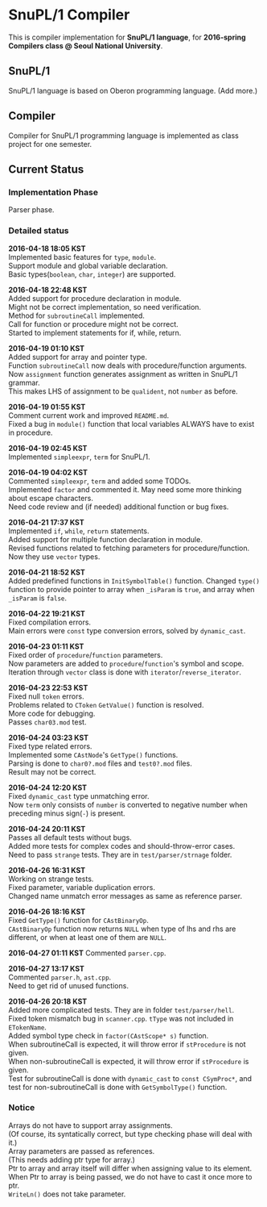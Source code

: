 # SnuPL/1 Compiler
This is compiler implementation for **SnuPL/1 language**,
for **2016-spring Compilers class @ Seoul National University**.

## SnuPL/1
SnuPL/1 language is based on Oberon programming language.
(Add more.)

## Compiler
Compiler for SnuPL/1 programming language is implemented as
class project for one semester.

## Current Status

### Implementation Phase
Parser phase.

### Detailed status
**2016-04-18 18:05 KST**  
Implemented basic features for <code>type</code>, <code>module</code>.     
Support module and global variable declaration.  
Basic types(<code>boolean</code>, <code>char</code>, <code>integer</code>) are supported.  
  
**2016-04-18 22:48 KST**  
Added support for procedure declaration in module.  
Might not be correct implementation, so need verification.   
Method for <code>subroutineCall</code> implemented.  
Call for function or procedure might not be correct.  
Started to implement statements for if, while, return.  
  
**2016-04-19 01:10 KST**  
Added support for array and pointer type.  
Function <code>subroutineCall</code> now deals with procedure/function arguments.  
Now <code>assignment</code> function generates assignment as written in SnuPL/1 grammar.  
This makes LHS of assignment to be <code>qualident</code>, not <code>number</code> as before.  
  
**2016-04-19 01:55 KST**  
Comment current work and improved <code>README.md</code>.  
Fixed a bug in <code>module()</code> function that local variables ALWAYS have to exist in procedure.  
  
**2016-04-19 02:45 KST**  
Implemented <code>simpleexpr</code>, <code>term</code> for SnuPL/1.  
  
**2016-04-19 04:02 KST**  
Commented <code>simpleexpr</code>, <code>term</code> and added some TODOs.  
Implemented <code>factor</code> and commented it. May need some more thinking about escape characters.  
Need code review and (if needed) additional function or bug fixes.  
  
**2016-04-21 17:37 KST**  
Implemented <code>if</code>, <code>while</code>, <code>return</code> statements.  
Added support for multiple function declaration in module.  
Revised functions related to fetching parameters for procedure/function. Now they use <code>vector</code> types.  
  
**2016-04-21 18:52 KST**  
Added predefined functions in <code>InitSymbolTable()</code> function.
Changed <code>type()</code> function to provide pointer to array when <code>_isParam</code> is <code>true</code>,
and array when <code>_isParam</code> is <code>false</code>.  
  
**2016-04-22 19:21 KST**  
Fixed compilation errors.  
Main errors were <code>const</code> type conversion errors, solved by <code>dynamic_cast</code>.  
  
**2016-04-23 01:11 KST**  
Fixed order of <code>procedure</code>/<code>function</code> parameters.  
Now parameters are added to <code>procedure</code>/<code>function</code>'s symbol and scope.  
Iteration through <code>vector</code> class is done with <code>iterator</code>/<code>reverse_iterator</code>.  
  
**2016-04-23 22:53 KST**  
Fixed null <code>token</code> errors.  
Problems related to <code>CToken</code> <code>GetValue()</code> function is resolved.  
More code for debugging.  
Passes <code>char03.mod</code> test.  
  
**2016-04-24 03:23 KST**  
Fixed type related errors.  
Implemented some <code>CAstNode</code>'s <code>GetType()</code> functions.  
Parsing is done to <code>char0?.mod</code> files and <code>test0?.mod</code> files.  
Result may not be correct.   
  
**2016-04-24 12:20 KST**  
Fixed <code>dynamic_cast</code> type unmatching error.  
Now <code>term</code> only consists of <code>number</code> is converted to negative number when
preceding minus sign(<code>-</code>) is present.    
  
**2016-04-24 20:11 KST**  
Passes all default tests without bugs.  
Added more tests for complex codes and should-throw-error cases.  
Need to pass <code>strange</code> tests. They are in <code>test/parser/strnage</code> folder.  
  
**2016-04-26 16:31 KST**  
Working on strange tests.  
Fixed parameter, variable duplication errors.  
Changed name unmatch error messages as same as reference parser.  
  
**2016-04-26 18:16 KST**  
Fixed <code>GetType()</code> function for <code>CAstBinaryOp</code>.  
<code>CAstBinaryOp</code> function now returns <code>NULL</code> when type of lhs and rhs are different,
or when at least one of them are <code>NULL</code>.  
  
**2016-04-27 01:11 KST**
Commented <code>parser.cpp</code>.  
  
**2016-04-27 13:17 KST**  
Commented <code>parser.h</code>, <code>ast.cpp</code>.  
Need to get rid of unused functions.  
  
  
**2016-04-26 20:18 KST**  
Added more complicated tests. They are in folder <code>test/parser/hell</code>.  
Fixed token mismatch bug in <code>scanner.cpp</code>. <code>tType</code> was not included in <code>ETokenName</code>.  
Added symbol type check in <code>factor(CAstScope* s)</code> function.  
When subroutineCall is expected, it will throw error if <code>stProcedure</code> is not given.  
When non-subroutineCall is expected, it will throw error if <code>stProcedure</code> is given.  
Test for subroutineCall is done with <code>dynamic_cast</code> to <code>const CSymProc*</code>,
and test for non-subroutineCall is done with <code>GetSymbolType()</code> function.  
  
    
### Notice
Arrays do not have to support array assignments.  
(Of course, its syntatically correct, but type checking phase will deal with it.)  
Array parameters are passed as references.  
(This needs adding ptr type for array.)  
Ptr to array and array itself will differ when assigning value to its element.  
When Ptr to array is being passed, we do not have to cast it once more to ptr.  
<code>WriteLn()</code> does not take parameter.  
